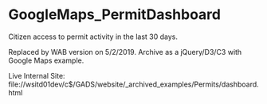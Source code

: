 # GoogleMaps_PermitDashboard
Citizen access to permit activity in the last 30 days.

Replaced by WAB version on 5/2/2019. Archive as a jQuery/D3/C3  with Google Maps example.

Live Internal Site: file://wsitd01dev/c$/GADS/website/_archived_examples/Permits/dashboard.html 
